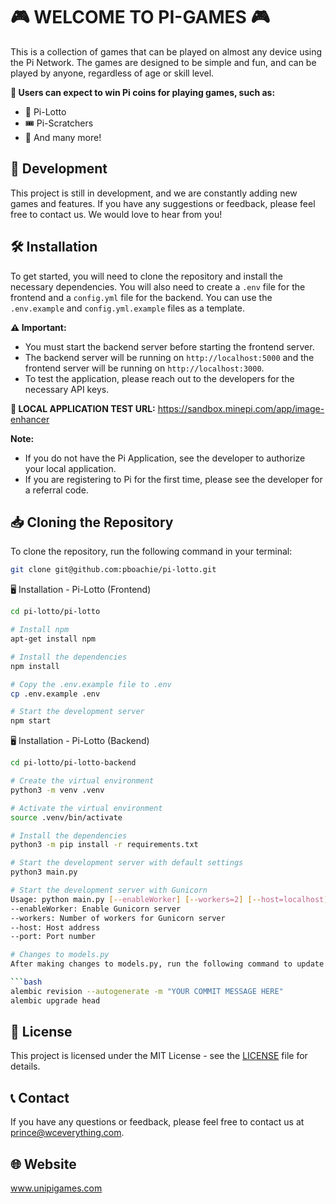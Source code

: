 # 🎮 WELCOME TO PI-GAMES 🎮

This is a collection of games that can be played on almost any device using the Pi Network. The games are designed to be simple and fun, and can be played by anyone, regardless of age or skill level.

**🎉 Users can expect to win Pi coins for playing games, such as:**
- 🎰 Pi-Lotto
- 🎟️ Pi-Scratchers
- 🎲 And many more!

## 🚧 Development

This project is still in development, and we are constantly adding new games and features. If you have any suggestions or feedback, please feel free to contact us. We would love to hear from you!

## 🛠️ Installation

To get started, you will need to clone the repository and install the necessary dependencies. You will also need to create a `.env` file for the frontend and a `config.yml` file for the backend. You can use the `.env.example` and `config.yml.example` files as a template.

**⚠️ Important:**
- You must start the backend server before starting the frontend server.
- The backend server will be running on `http://localhost:5000` and the frontend server will be running on `http://localhost:3000`.
- To test the application, please reach out to the developers for the necessary API keys.

**🔗 LOCAL APPLICATION TEST URL:**
https://sandbox.minepi.com/app/image-enhancer

**Note:**
- If you do not have the Pi Application, see the developer to authorize your local application.
- If you are registering to Pi for the first time, please see the developer for a referral code.

## 📥 Cloning the Repository

To clone the repository, run the following command in your terminal:

```bash
git clone git@github.com:pboachie/pi-lotto.git
```

🖥️ Installation - Pi-Lotto (Frontend)
```bash
cd pi-lotto/pi-lotto

# Install npm
apt-get install npm

# Install the dependencies
npm install

# Copy the .env.example file to .env
cp .env.example .env

# Start the development server
npm start
```

🖥️ Installation - Pi-Lotto (Backend)
```bash
cd pi-lotto/pi-lotto-backend

# Create the virtual environment
python3 -m venv .venv

# Activate the virtual environment
source .venv/bin/activate

# Install the dependencies
python3 -m pip install -r requirements.txt

# Start the development server with default settings
python3 main.py

# Start the development server with Gunicorn
Usage: python main.py [--enableWorker] [--workers=2] [--host=localhost] [--port=5000]
--enableWorker: Enable Gunicorn server
--workers: Number of workers for Gunicorn server
--host: Host address
--port: Port number

# Changes to models.py
After making changes to models.py, run the following command to update the database:

```bash
alembic revision --autogenerate -m "YOUR COMMIT MESSAGE HERE"
alembic upgrade head

```



## 📝 License

This project is licensed under the MIT License - see the [LICENSE](LICENSE) file for details.

## 📞 Contact

If you have any questions or feedback, please feel free to contact us at [prince@wceverything.com](mailto:prince@wceverything.com).

## 🌐 Website
www.unipigames.com
```